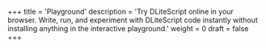 +++
title = 'Playground'
description = 'Try DLiteScript online in your browser. Write, run, and experiment with DLiteScript code instantly without installing anything in the interactive playground.'
weight = 0
draft = false
+++
